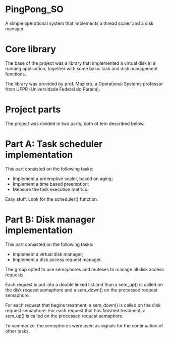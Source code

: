 # PingPong_SO
A simple operational system that implements a thread scaler and a disk manager.

# Core library
The base of the project was a library that implemented a virtual disk in a running application,
together with some basic task and disk management functions.

The library was provided by prof. Maziero, a Operational Systems professor from UFPR
(Universidade Federal do Paraná).

# Project parts
The project was divided in two parts, both of tem described below.

# Part A: Task scheduler implementation
This part consisted on the following tasks:
   - Implement a preemptive scaler, based on aging;
   - Implement a time based preemption;
   - Measure the task execution metrics.

Easy stuff. Look for the scheduler() function.

# Part B: Disk manager implementation
This part consisted on the following tasks:
   - Implement a virtual disk manager;
   - Implement a disk access request manager.

The group opted to use semaphores and mutexes to manage all disk access requests.

Each request is put into a double linked list and than a sem_up() is called on the
disk request semaphore and a sem_down() on the processed request semaphore.

For each request that begins treatment, a sem_down() is called on the
disk request semaphore. For each request that has finished treatment, a sem_up() is
called on the processed request semaphore.

To summarize, the semephores were used as signals for the continuation of other tasks.
